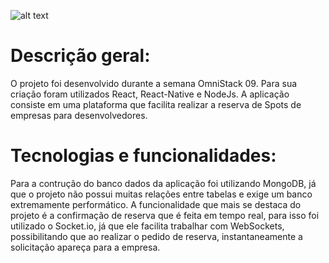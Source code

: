 ![alt text](https://github.com/robertomendoncaa/aircnc/raw/master/mobile/src/assets/logo.svg?sanitize=true)
# Descrição geral:
O projeto foi desenvolvido durante a semana OmniStack 09. Para sua criação foram utilizados React, React-Native e NodeJs. A aplicação consiste em uma plataforma que facilita realizar a reserva de Spots de empresas para desenvolvedores.

# Tecnologias e funcionalidades:
Para a contrução do banco dados da aplicação foi utilizando MongoDB, já que o projeto não possui muitas relações entre tabelas e exige um banco extremamente performático. A funcionalidade que mais se destaca do projeto é a confirmação de reserva que é feita em tempo real, para isso foi utilizado o Socket.io, já que ele facilita trabalhar com WebSockets, possibilitando que ao realizar o pedido de reserva, instantaneamente a solicitação apareça para a empresa.
